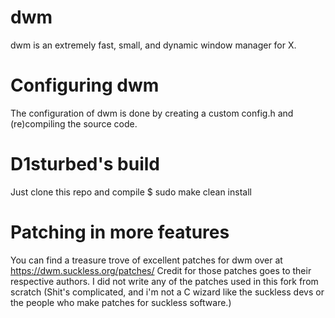 # dwm

dwm is an extremely fast, small, and dynamic window manager for X.

# Configuring dwm

The configuration of dwm is done by creating a custom config.h
and (re)compiling the source code.

# D1sturbed's build

Just clone this repo and compile 
  $ sudo make clean install
  
# Patching in more features 

You can find a treasure trove of excellent patches for dwm over at https://dwm.suckless.org/patches/
Credit for those patches goes to their respective authors.
I did not write any of the patches used in this fork from scratch (Shit's complicated, and i'm not a C wizard like the suckless devs or the people who make patches for suckless software.)
